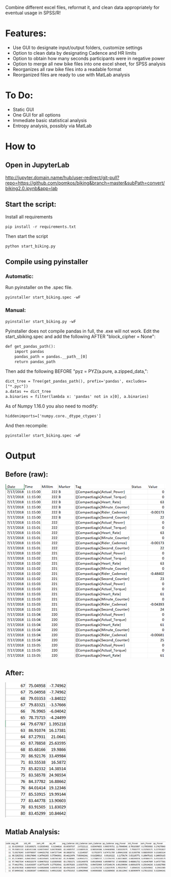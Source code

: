 Combine different excel files, reformat it, and clean data appropriately for eventual usage in SPSS/R!

# Features:

* Use GUI to designate input/output folders, customize settings
* Option to clean data by designating Cadence and HR limits
* Option to obtain how many seconds participants were in negative power
* Option to merge all new bike files into one excel sheet, for SPSS analysis
* Reorganizes all raw bike files into a readable format
* Reorganized files are ready to use with MatLab analysis

# To Do:

* Static GUI
* One GUI for all options
* Immediate basic statistical analysis
* Entropy analysis, possibly via MatLab

# How to

## Open in JupyterLab

http://jupyter.domain.name/hub/user-redirect/git-pull?repo=https://github.com/pomkos/biking&branch=master&subPath=convert/biking2.0.ipynb&app=lab

## Start the script:

Install all requirements
```
pip install -r requirements.txt
```
Then start the script
```
python start_biking.py
```
## Compile using pyinstaller
### Automatic:
Run pyinstaller on the .spec file.
```
pyinstaller start_biking.spec -wF
```

### Manual:
```
pyinstaller start_biking.py -wF
```
Pyinstaller does not compile pandas in full, the .exe will not work. Edit the start_sbiking.spec and add the following AFTER "block_cipher = None":
```
def get_pandas_path():
    import pandas
    pandas_path = pandas.__path__[0]
    return pandas_path
```
Then add the following BEFORE "pyz = PYZ(a.pure, a.zipped_data,":
```
dict_tree = Tree(get_pandas_path(), prefix='pandas', excludes=["*.pyc"])
a.datas += dict_tree
a.binaries = filter(lambda x: 'pandas' not in x[0], a.binaries)
```
As of Numpy 1.16.0 you also need to modify:
```
hiddenimports=['numpy.core._dtype_ctypes']
```

And then recompile:
```
pyinstaller start_biking.spec -wF
```

# Output

## Before (raw):
![alt text](https://github.com/pomkos/biking/blob/master/before.png)

## After:
![alt text](https://github.com/pomkos/biking/blob/master/after.png)

## Matlab Analysis:
![alt text](https://github.com/pomkos/biking/blob/master/matlab.png)
